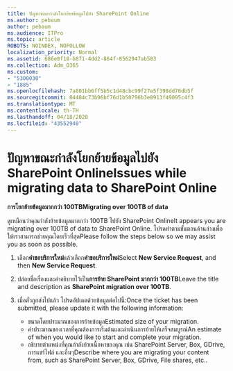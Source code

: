 ```yaml
---
title: ปัญหาขณะกําลังโยกย้ายข้อมูลไปยัง SharePoint Online
ms.author: pebaum
author: pebaum
ms.audience: ITPro
ms.topic: article
ROBOTS: NOINDEX, NOFOLLOW
localization_priority: Normal
ms.assetid: 686e8f18-b871-4dd2-864f-8562947ab583
ms.collection: Adm_O365
ms.custom:
- "5300030"
- "1885"
ms.openlocfilehash: 7a801bb6ff5b5c1d48cbc99f27e5f398dd76db5f
ms.sourcegitcommit: 04484c73b96bf76d1b50796b3e8913f49095c4f3
ms.translationtype: MT
ms.contentlocale: th-TH
ms.lasthandoff: 04/18/2020
ms.locfileid: "43552940"
---
```

# <a name="issues-while-migrating-data-to-sharepoint-online"></a><span data-ttu-id="49540-102">ปัญหาขณะกําลังโยกย้ายข้อมูลไปยัง SharePoint Online</span><span class="sxs-lookup"><span data-stu-id="49540-102">Issues while migrating data to SharePoint Online</span></span>

<span data-ttu-id="49540-103">**การโยกย้ายข้อมูลมากกว่า 100TB**</span><span class="sxs-lookup"><span data-stu-id="49540-103">**Migrating over 100TB of data**</span></span>

<span data-ttu-id="49540-104">ดูเหมือนว่าคุณกําลังย้ายข้อมูลมากกว่า 100TB ไปยัง SharePoint Online</span><span class="sxs-lookup"><span data-stu-id="49540-104">It appears you are migrating over 100TB of data to SharePoint Online.</span></span> <span data-ttu-id="49540-105">โปรดทําตามขั้นตอนด้านล่างเพื่อให้เราสามารถช่วยคุณโดยเร็วที่สุด</span><span class="sxs-lookup"><span data-stu-id="49540-105">Please follow the steps below so we may assist you as soon as possible.</span></span> 

1. <span data-ttu-id="49540-106">เลือก**คําขอบริการใหม่**แล้วเลือก**คําขอบริการใหม่**</span><span class="sxs-lookup"><span data-stu-id="49540-106">Select **New Service Request**, and then **New Service Request**.</span></span> 
2. <span data-ttu-id="49540-107">ปล่อยชื่อเรื่องและคําอธิบายไว้เป็น**การย้าย SharePoint มากกว่า 100TB**</span><span class="sxs-lookup"><span data-stu-id="49540-107">Leave the title and description as **SharePoint migration over 100TB**.</span></span>
3. <span data-ttu-id="49540-108">เมื่อตั๋วถูกส่งไปแล้ว โปรดอัปเดตด้วยข้อมูลต่อไปนี้:</span><span class="sxs-lookup"><span data-stu-id="49540-108">Once the ticket has been submitted, please update it with the following information:</span></span> 

    - <span data-ttu-id="49540-109">ขนาดโดยประมาณของการย้ายข้อมูล</span><span class="sxs-lookup"><span data-stu-id="49540-109">Estimated size of your migration.</span></span>
    - <span data-ttu-id="49540-110">ค่าประมาณของเวลาที่คุณต้องการเริ่มต้นและดําเนินการย้ายให้เสร็จสมบูรณ์</span><span class="sxs-lookup"><span data-stu-id="49540-110">An estimate of when you would like to start and complete your migration.</span></span>
    - <span data-ttu-id="49540-111">อธิบายตําแหน่งที่คุณกําลังย้ายเนื้อหาของคุณ เช่น SharePoint Server, Box, GDrive, การแชร์ไฟล์ และอื่นๆ</span><span class="sxs-lookup"><span data-stu-id="49540-111">Describe where you are migrating your content from, such as SharePoint Server, Box, GDrive, File shares, etc..</span></span>

